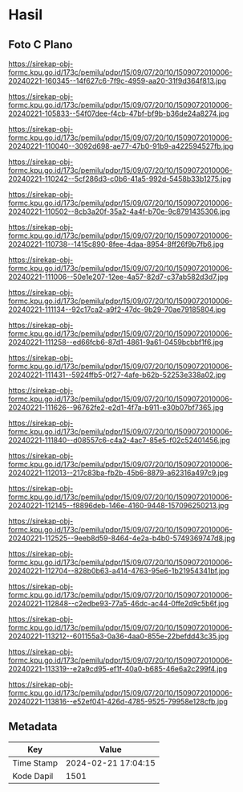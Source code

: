 # Hasil

## Foto C Plano

https://sirekap-obj-formc.kpu.go.id/173c/pemilu/pdpr/15/09/07/20/10/1509072010006-20240221-160345--14f627c6-7f9c-4959-aa20-31f9d364f813.jpg

https://sirekap-obj-formc.kpu.go.id/173c/pemilu/pdpr/15/09/07/20/10/1509072010006-20240221-105833--54f07dee-f4cb-47bf-bf9b-b36de24a8274.jpg

https://sirekap-obj-formc.kpu.go.id/173c/pemilu/pdpr/15/09/07/20/10/1509072010006-20240221-110040--3092d698-ae77-47b0-91b9-a422594527fb.jpg

https://sirekap-obj-formc.kpu.go.id/173c/pemilu/pdpr/15/09/07/20/10/1509072010006-20240221-110242--5cf286d3-c0b6-41a5-992d-5458b33b1275.jpg

https://sirekap-obj-formc.kpu.go.id/173c/pemilu/pdpr/15/09/07/20/10/1509072010006-20240221-110502--8cb3a20f-35a2-4a4f-b70e-9c8791435306.jpg

https://sirekap-obj-formc.kpu.go.id/173c/pemilu/pdpr/15/09/07/20/10/1509072010006-20240221-110738--1415c890-8fee-4daa-8954-8ff26f9b7fb6.jpg

https://sirekap-obj-formc.kpu.go.id/173c/pemilu/pdpr/15/09/07/20/10/1509072010006-20240221-111006--50e1e207-12ee-4a57-82d7-c37ab582d3d7.jpg

https://sirekap-obj-formc.kpu.go.id/173c/pemilu/pdpr/15/09/07/20/10/1509072010006-20240221-111134--92c17ca2-a9f2-47dc-9b29-70ae79185804.jpg

https://sirekap-obj-formc.kpu.go.id/173c/pemilu/pdpr/15/09/07/20/10/1509072010006-20240221-111258--ed66fcb6-87d1-4861-9a61-0459bcbbf1f6.jpg

https://sirekap-obj-formc.kpu.go.id/173c/pemilu/pdpr/15/09/07/20/10/1509072010006-20240221-111431--5924ffb5-0f27-4afe-b62b-52253e338a02.jpg

https://sirekap-obj-formc.kpu.go.id/173c/pemilu/pdpr/15/09/07/20/10/1509072010006-20240221-111626--96762fe2-e2d1-4f7a-b911-e30b07bf7365.jpg

https://sirekap-obj-formc.kpu.go.id/173c/pemilu/pdpr/15/09/07/20/10/1509072010006-20240221-111840--d08557c6-c4a2-4ac7-85e5-f02c52401456.jpg

https://sirekap-obj-formc.kpu.go.id/173c/pemilu/pdpr/15/09/07/20/10/1509072010006-20240221-112013--217c83ba-fb2b-45b6-8879-a62316a497c9.jpg

https://sirekap-obj-formc.kpu.go.id/173c/pemilu/pdpr/15/09/07/20/10/1509072010006-20240221-112145--f8896deb-146e-4160-9448-157096250213.jpg

https://sirekap-obj-formc.kpu.go.id/173c/pemilu/pdpr/15/09/07/20/10/1509072010006-20240221-112525--9eeb8d59-8464-4e2a-b4b0-5749369747d8.jpg

https://sirekap-obj-formc.kpu.go.id/173c/pemilu/pdpr/15/09/07/20/10/1509072010006-20240221-112704--828b0b63-a414-4763-95e6-1b21954341bf.jpg

https://sirekap-obj-formc.kpu.go.id/173c/pemilu/pdpr/15/09/07/20/10/1509072010006-20240221-112848--c2edbe93-77a5-46dc-ac44-0ffe2d9c5b6f.jpg

https://sirekap-obj-formc.kpu.go.id/173c/pemilu/pdpr/15/09/07/20/10/1509072010006-20240221-113212--601155a3-0a36-4aa0-855e-22befdd43c35.jpg

https://sirekap-obj-formc.kpu.go.id/173c/pemilu/pdpr/15/09/07/20/10/1509072010006-20240221-113319--e2a9cd95-ef1f-40a0-b685-46e6a2c299f4.jpg

https://sirekap-obj-formc.kpu.go.id/173c/pemilu/pdpr/15/09/07/20/10/1509072010006-20240221-113816--e52ef041-426d-4785-9525-79958e128cfb.jpg


## Metadata

| Key        | Value               |
| ---------- | ------------------- |
| Time Stamp | 2024-02-21 17:04:15 |
| Kode Dapil | 1501                |



